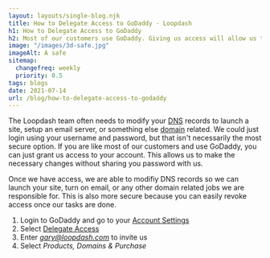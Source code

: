 ```yaml
---
layout: layouts/single-blog.njk
title: How to Delegate Access to GoDaddy - Loopdash
h1: How to Delegate Access to GoDaddy
h2: Most of our customers use GoDaddy. Giving us access will allow us to add the appropriate DNS records without sharing your password.
image: "/images/3d-safe.jpg"
imageAlt: A safe
sitemap:
  changefreq: weekly
  priority: 0.5
tags: blogs
date: 2021-07-14
url: /blog/how-to-delegate-access-to-godaddy
---
```


The Loopdash team often needs to modify your [DNS](/glossary/dns) records to launch a site, setup an email server, or something else [domain](/glossary/domain-name/) related. We could just login using your username and password, but that isn't necessarily the most secure option. If you are like most of our customers and use GoDaddy, you can just grant us access to your account. This allows us to make the necessary changes without sharing you password with us.

Once we have access, we are able to modifiy DNS records so we can launch your site, turn on email, or any other domain related jobs we are responsible for. This is also more secure because you can easily revoke access once our tasks are done.

1. Login to GoDaddy and go to your [Account Settings](https://account.godaddy.com/)
2. Select [Delegate Access](https://account.godaddy.com/access/)
3. Enter *gary@loopdash.com* to invite us
4. Select _Products, Domains & Purchase_
